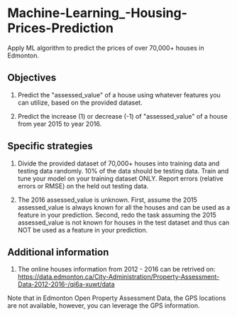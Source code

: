 # Machine-Learning_-Housing-Prices-Prediction
Apply ML algorithm to predict the prices of over 70,000+ houses in Edmonton.

## Objectives
1. Predict the "assessed_value" of a house using whatever features you can utilize, based on the provided dataset.

2. Predict the increase (1) or decrease (-1) of "assessed_value" of a house from year 2015 to year 2016.

## Specific strategies
1. Divide the provided dataset of 70,000+ houses into training data and testing data randomly. 10% of the data should be testing data. Train and tune your model on your training dataset ONLY. Report errors (relative errors or RMSE) on the held out testing data.
 
2. The 2016 assessed_value is unknown. First, assume the 2015 assessed_value is always known for all the houses and can be used as a feature in your prediction. Second, redo the task assuming the 2015 assessed_value is not known for houses in the test dataset and thus can NOT be used as a feature in your prediction.

## Additional information
1. The online houses information from 2012 - 2016 can be retrived on:
https://data.edmonton.ca/City-Administration/Property-Assessment-Data-2012-2016-/qi6a-xuwt/data

Note that in Edmonton Open Property Assessment Data, the GPS locations are not available, however, you can leverage the GPS information.


